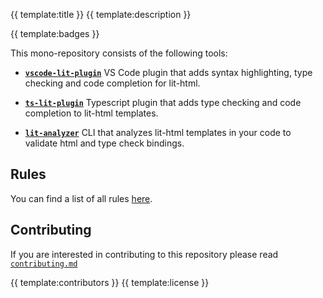 {{ template:title }}
{{ template:description }}

{{ template:badges }}

This mono-repository consists of the following tools:

- [**`vscode-lit-plugin`**](/packages/vscode-lit-plugin) VS Code plugin that adds syntax highlighting, type checking and code completion for lit-html.

- [**`ts-lit-plugin`**](/packages/ts-lit-plugin) Typescript plugin that adds type checking and code completion to lit-html templates.

- [**`lit-analyzer`**](/packages/lit-analyzer) CLI that analyzes lit-html templates in your code to validate html and type check bindings.

## Rules

You can find a list of all rules [here](https://github.com/JackRobards/lit-analyzer/blob/master/docs/readme/rules.md).

## Contributing

If you are interested in contributing to this repository please read [`contributing.md`](/CONTRIBUTING.md)

{{ template:contributors }}
{{ template:license }}
